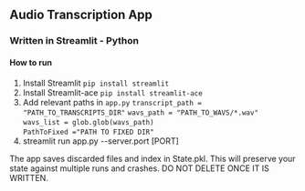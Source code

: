 ## Audio Transcription App 

### Written in Streamlit - Python

#### How to run

1. Install Streamlit `pip install streamlit`
2. Install Streamlit-ace `pip install streamlit-ace`
3. Add relevant paths in `app.py`
      `transcript_path = "PATH_TO_TRANSCRIPTS_DIR"`
      `wavs_path = "PATH_TO_WAVS/*.wav"`
      `wavs_list = glob.glob(wavs_path)`  
      `PathToFixed ="PATH TO FIXED DIR"`
4. streamlit run app.py --server.port [PORT]

The app saves discarded files and index in State.pkl.
This will preserve your state against multiple runs and crashes.
DO NOT DELETE ONCE IT IS WRITTEN.

